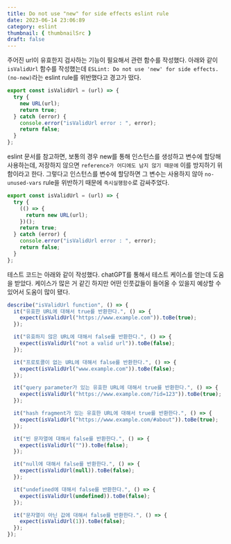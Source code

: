 ```yaml
---
title: Do not use "new" for side effects eslint rule
date: 2023-06-14 23:06:89
category: eslint
thumbnail: { thumbnailSrc }
draft: false
---
```


주어진 url이 유효한지 검사하는 기능이 필요해서 관련 함수를 작성했다. 아래와 같이 `isValidUrl` 함수를 작성했는데 `ESLint: Do not use 'new' for side effects.(no-new)`라는 eslint rule를 위반했다고 경고가 떴다.

```javascript
export const isValidUrl = (url) => {
  try {
    new URL(url);
    return true;
  } catch (error) {
    console.error("isValidUrl error : ", error);
    return false;
  }
};
```

eslint 문서를 참고하면, 보통의 경우 new를 통해 인스턴스를 생성하고 변수에 할당해 사용하는데, 저장하지 않으면 `reference가 어디에도 남지 않기 때문에` 이를 방지하기 위함이라고 한다.
그렇다고 인스턴스를 변수에 할당하면 그 변수는 사용하지 않아 `no-unused-vars` rule을 위반하기 때문에 `즉시실행함수`로 감싸주었다.

```javascript
export const isValidUrl = (url) => {
  try {
    (() => {
      return new URL(url);
    })();
    return true;
  } catch (error) {
    console.error("isValidUrl error : ", error);
    return false;
  }
};
```

테스트 코드는 아래와 같이 작성했다. chatGPT를 통해서 테스트 케이스를 얻는데 도움을 받았다. 케이스가 많은 거 같긴 하지만 어떤 인풋값들이 들어올 수 있을지 예상할 수 있어서 도움이 많이 됐다.

```javascript
describe("isValidUrl function", () => {
  it("유효한 URL에 대해서 true를 반환한다.", () => {
    expect(isValidUrl("https://www.example.com")).toBe(true);
  });

  it("유효하지 않은 URL에 대해서 false를 반환한다.", () => {
    expect(isValidUrl("not a valid url")).toBe(false);
  });

  it("프로토콜이 없는 URL에 대해서 false를 반환한다.", () => {
    expect(isValidUrl("www.example.com")).toBe(false);
  });

  it("query parameter가 있는 유효한 URL에 대해서 true를 반환한다.", () => {
    expect(isValidUrl("https://www.example.com/?id=123")).toBe(true);
  });

  it("hash fragment가 있는 유효한 URL에 대해서 true를 반환한다.", () => {
    expect(isValidUrl("https://www.example.com/#about")).toBe(true);
  });

  it("빈 문자열에 대해서 false를 반환한다.", () => {
    expect(isValidUrl("")).toBe(false);
  });

  it("null에 대해서 false를 반환한다.", () => {
    expect(isValidUrl(null)).toBe(false);
  });

  it("undefined에 대해서 false를 반환한다.", () => {
    expect(isValidUrl(undefined)).toBe(false);
  });

  it("문자열이 아닌 값에 대해서 false를 반환한다.", () => {
    expect(isValidUrl(1)).toBe(false);
  });
});
```
